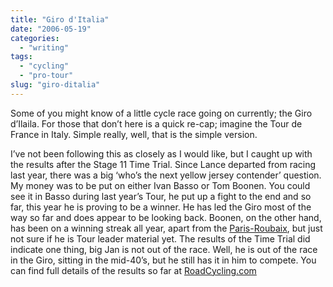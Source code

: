 ```yaml
---
title: "Giro d'Italia"
date: "2006-05-19"
categories:
  - "writing"
tags:
  - "cycling"
  - "pro-tour"
slug: "giro-ditalia"
---
```


Some of you might know of a little cycle race going on currently; the Giro d’Ilaila. For those that don’t here is a quick re-cap; imagine the Tour de France in Italy. Simple really, well, that is the simple version.

I’ve not been following this as closely as I would like, but I caught up with the results after the Stage 11 Time Trial. Since Lance departed from racing last year, there was a big ‘who’s the next yellow jersey contender’ question. My money was to be put on either Ivan Basso or Tom Boonen. You could see it in Basso during last year’s Tour, he put up a fight to the end and so far, this year he is proving to be a winner. He has led the Giro most of the way so far and does appear to be looking back. Boonen, on the other hand, has been on a winning streak all year, apart from the [Paris-Roubaix](https://adamchamberlin.info/2006/04/paris-roubaix), but just not sure if he is Tour leader material yet. The results of the Time Trial did indicate one thing, big Jan is not out of the race. Well, he is out of the race in the Giro, sitting in the mid-40’s, but he still has it in him to compete. You can find full details of the results so far at [RoadCycling.com](https://www.roadcycling.com/news/article1585.shtml)
